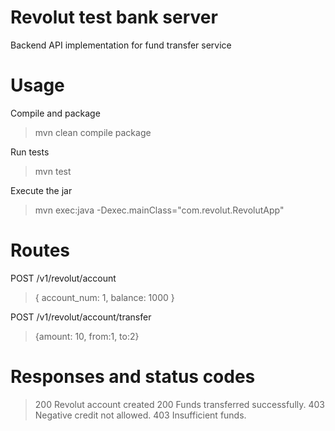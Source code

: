 # Revolut test bank server
Backend API implementation for fund transfer service

# Usage

Compile and package
> mvn clean compile package

Run tests
> mvn test

Execute the jar
> mvn exec:java -Dexec.mainClass="com.revolut.RevolutApp"

# Routes 

POST /v1/revolut/account
>{ account_num: 1, balance: 1000 }

POST /v1/revolut/account/transfer
>{amount: 10, from:1, to:2}

# Responses and status codes

> 200 Revolut account created
> 200 Funds transferred successfully.
> 403 Negative credit not allowed.
> 403 Insufficient funds.
